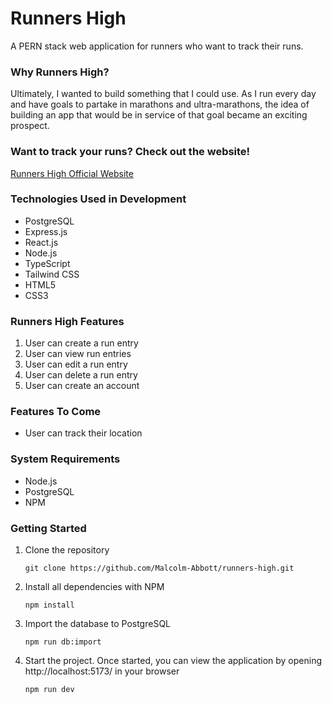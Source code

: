 # Runners High

A PERN stack web application for runners who want to track their runs.

### Why Runners High?

Ultimately, I wanted to build something that I could use. As I run every day and have goals to partake in marathons and ultra-marathons, the idea of building an app that would be in service of that goal became an exciting prospect.

### Want to track your runs? Check out the website!

[Runners High Official Website](http://runners-high-dev.us-west-1.elasticbeanstalk.com/)

### Technologies Used in Development

- PostgreSQL
- Express.js
- React.js
- Node.js
- TypeScript
- Tailwind CSS
- HTML5
- CSS3

### Runners High Features

1. User can create a run entry
2. User can view run entries
3. User can edit a run entry
4. User can delete a run entry
5. User can create an account

### Features To Come

- User can track their location

### System Requirements

- Node.js
- PostgreSQL
- NPM

### Getting Started

1. Clone the repository
   ```shell
   git clone https://github.com/Malcolm-Abbott/runners-high.git
   ```
2. Install all dependencies with NPM
   ```shell
   npm install
   ```
3. Import the database to PostgreSQL
   ```shell
   npm run db:import
   ```
4. Start the project. Once started, you can view the application by opening http://localhost:5173/ in your browser
   ```shell
   npm run dev
   ```
